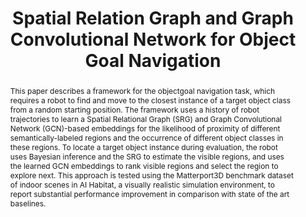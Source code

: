 ---
layout: project-page-new
title: "Spatial Relation Graph and Graph Convolutional Network for Object
Goal Navigation"
authors:
  - name: D. A. Sasi Kiran*
    sup: 1
  - name: Kritika Anand*
    sup: 2
  - name: Chaitanya Kharyal∗
    sup: 1
  - name: Gulshan Kumar
    sup: 1
  - name: Nandiraju Gireesh
    sup: 1
  - name: Snehasis Banerjee
    sup: 2
  - name: Ruddra dev Roychoudhury
    sup: 2
  - name: Mohan Sridharan
    sup: 3
  - name: Brojeshwar Bhowmick
    sup: 2
  - name: Madhava Krishna
    sup: 1
affiliations:
  - name: Robotics Research Center, IIIT Hyderabad, India
    link: https://robotics.iiit.ac.in
    sup: 1
  - name: TCS Research, Tata Consultancy Services
    link: #
    sup: 2
  - name: Intelligent Robotics Lab, University of Birmingham, UK
    link: #
    sup: 3
permalink: /publications/2022/Sasi_Spatial-Relation/
abstract: "This paper describes a framework for the objectgoal navigation task, which requires a robot to find and move to the closest instance of a target object class from a random starting position. The framework uses a history of robot trajectories to learn a Spatial Relational Graph (SRG) and Graph Convolutional Network (GCN)-based embeddings for the likelihood of proximity of different semantically-labeled regions and the occurrence of different object classes in these regions. To locate a target object instance during evaluation, the robot uses Bayesian inference and the SRG to estimate the visible regions, and uses the learned GCN embeddings to rank visible regions and select the region to explore next. This approach is tested using the Matterport3D benchmark dataset of indoor scenes in AI Habitat, a visually realistic simulation environment, to report substantial performance improvement in comparison with state of the art baselines."
project_page: https://user432.github.io/objnav-srg/
paper: https://arxiv.org/pdf/2208.13031v1.pdf
#code: https://user432.github.io/objnav-srg/
#video: https://robotics.iiit.ac.in/publications/2020/deep-mpc-for-visual-servoing/video.mp4
#iframe: https://www.youtube.com/embed/mLv90hLakBk # https://www.youtube.com/embed/jhjskX4FQwA

---